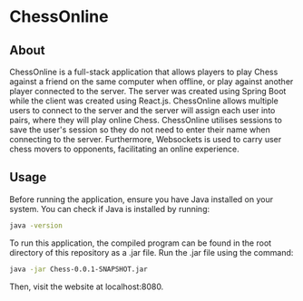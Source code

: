 # ChessOnline

## About

ChessOnline is a full-stack application that allows players to play Chess against a friend on the same computer when offline, or play against another player connected to the server. The server was created using Spring Boot while the client was created using React.js. ChessOnline allows multiple users to connect to the server and the server will assign each user into pairs, where they will play online Chess. ChessOnline utilises sessions to save the user's session so they do not need to enter their name when connecting to the server. Furthermore, Websockets is used to carry user chess movers to opponents, facilitating an online experience.

## Usage

Before running the application, ensure you have Java installed on your system. You can check if Java is installed by running:

```bash
java -version
```

To run this application, the compiled program can be found in the root directory of this repository as a .jar file. Run the .jar file using the command:

```bash
java -jar Chess-0.0.1-SNAPSHOT.jar
```

Then, visit the website at localhost:8080.